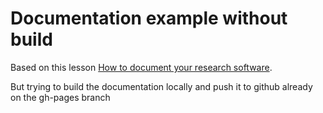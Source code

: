# Documentation example without build


Based on this lesson
[How to document your research software](https://coderefinery.github.io/documentation/).



But trying to build the documentation locally and push it to github
already on the gh-pages branch
